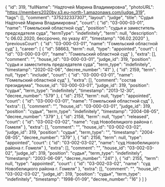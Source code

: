 {
    "id": 319,
    "fullName": "Надточей Марина Владимировна",
    "photoURL": "https://members2020by.s3.eu-north-1.amazonaws.com/judge_319",
    "tags": [],
    "comment": "375232337307",
    "layout": "judge",
    "title": "Судья Надточей Марина Владимировна",
    "court": {
        "id": "03-000-03-01",
        "name": "Гомельский областной суд",
        "position": "судья и заместитель председателя суда",
        "termType": "indefinitely",
        "term": null,
        "description": "c 06.02.2020, бессрочно, по указу 41",
        "timestamp": "06.02.2020"
    },
    "previousCourt": {
        "id": "03-000-03-01",
        "name": "Гомельский областной суд"
    },
    "career": [
        {
            "id": 58663,
            "term": null,
            "type": "appointed",
            "court": {
                "id": "03-000-03-01",
                "name": "Гомельский областной суд"
            },
            "extra": [],
            "comment": "",
            "house_id": "03-000-03-01",
            "judge_id": 319,
            "position": "судья и заместитель председателя суда",
            "term_type": "indefinitely",
            "timestamp": "2020-02-06",
            "decree_number": "41"
        },
        {
            "id": 2159,
            "term": null,
            "type": "include",
            "court": {
                "id": "03-000-03-01",
                "name": "Гомельский областной суд"
            },
            "extra": [],
            "comment": "состав президиума",
            "house_id": "03-000-03-01",
            "judge_id": 319,
            "position": "судья",
            "term_type": "indefinitely",
            "timestamp": "2013-12-30",
            "decree_number": "579"
        },
        {
            "id": 2157,
            "term": null,
            "type": "appointed",
            "court": {
                "id": "03-000-03-01",
                "name": "Гомельский областной суд"
            },
            "extra": [],
            "comment": "",
            "house_id": "03-000-03-01",
            "judge_id": 319,
            "position": "судья",
            "term_type": "indefinitely",
            "timestamp": "2004-08-05",
            "decree_number": "379"
        },
        {
            "id": 2158,
            "term": null,
            "type": "released",
            "court": {
                "id": "03-002-03-02",
                "name": "суд Новобелицкого района г. Гомеля"
            },
            "extra": [],
            "comment": "",
            "house_id": "03-002-03-02",
            "judge_id": 319,
            "position": "судья",
            "term_type": "",
            "timestamp": "2004-08-05",
            "decree_number": "379"
        },
        {
            "id": 2156,
            "term": null,
            "type": "appointed",
            "court": {
                "id": "03-002-03-02",
                "name": "суд Новобелицкого района г. Гомеля"
            },
            "extra": [],
            "comment": "",
            "house_id": "03-002-03-02",
            "judge_id": 319,
            "position": "судья",
            "term_type": "indefinitely",
            "timestamp": "2003-06-09",
            "decree_number": "241"
        },
        {
            "id": 2155,
            "term": null,
            "type": "appointed",
            "court": {
                "id": "03-002-03-02",
                "name": "суд Новобелицкого района г. Гомеля"
            },
            "extra": [],
            "comment": "",
            "house_id": "03-002-03-02",
            "judge_id": 319,
            "position": "судья",
            "term_type": "indefinitely",
            "timestamp": "1998-01-09",
            "decree_number": "16"
        }
    ]
}